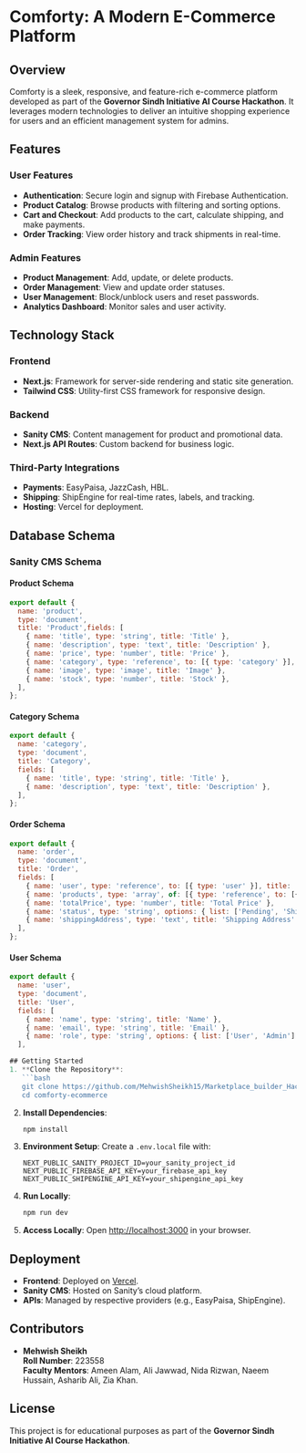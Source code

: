 
# Comforty: A Modern E-Commerce Platform

## Overview
Comforty is a sleek, responsive, and feature-rich e-commerce platform developed as part of the **Governor Sindh Initiative AI Course Hackathon**. It leverages modern technologies to deliver an intuitive shopping experience for users and an efficient management system for admins.

## Features
### User Features
- **Authentication**: Secure login and signup with Firebase Authentication.
- **Product Catalog**: Browse products with filtering and sorting options.
- **Cart and Checkout**: Add products to the cart, calculate shipping, and make payments.
- **Order Tracking**: View order history and track shipments in real-time.
### Admin Features
- **Product Management**: Add, update, or delete products.
- **Order Management**: View and update order statuses.
- **User Management**: Block/unblock users and reset passwords.
- **Analytics Dashboard**: Monitor sales and user activity.

## Technology Stack
### Frontend
- **Next.js**: Framework for server-side rendering and static site generation.
- **Tailwind CSS**: Utility-first CSS framework for responsive design.

### Backend
- **Sanity CMS**: Content management for product and promotional data.
- **Next.js API Routes**: Custom backend for business logic.
  
 ### Third-Party Integrations
- **Payments**: EasyPaisa, JazzCash, HBL.
- **Shipping**: ShipEngine for real-time rates, labels, and tracking.
- **Hosting**: Vercel for deployment.

## Database Schema
### Sanity CMS Schema
#### Product Schema
```javascript
export default {
  name: 'product',
  type: 'document',
  title: 'Product',fields: [
    { name: 'title', type: 'string', title: 'Title' },
    { name: 'description', type: 'text', title: 'Description' },
    { name: 'price', type: 'number', title: 'Price' },
    { name: 'category', type: 'reference', to: [{ type: 'category' }], title: 'Category' },
    { name: 'image', type: 'image', title: 'Image' },
    { name: 'stock', type: 'number', title: 'Stock' },
  ],
};
```
#### Category Schema
```javascript
export default {
  name: 'category',
  type: 'document',
  title: 'Category',
  fields: [
    { name: 'title', type: 'string', title: 'Title' },
    { name: 'description', type: 'text', title: 'Description' },
  ],
};
```

#### Order Schema
```javascript
export default {
  name: 'order',
  type: 'document',
  title: 'Order',
  fields: [
    { name: 'user', type: 'reference', to: [{ type: 'user' }], title: 'User' },
    { name: 'products', type: 'array', of: [{ type: 'reference', to: [{ type: 'product' }] }], title: 'Products' },
    { name: 'totalPrice', type: 'number', title: 'Total Price' },
    { name: 'status', type: 'string', options: { list: ['Pending', 'Shipped', 'Delivered'] }, title: 'Status' },
    { name: 'shippingAddress', type: 'text', title: 'Shipping Address' },
  ],
};
```

#### User Schema
```javascript
export default {
  name: 'user',
  type: 'document',
  title: 'User',
  fields: [
    { name: 'name', type: 'string', title: 'Name' },
    { name: 'email', type: 'string', title: 'Email' },
    { name: 'role', type: 'string', options: { list: ['User', 'Admin'] }, title: 'Role' },
  ],

## Getting Started
1. **Clone the Repository**:
   ```bash
   git clone https://github.com/MehwishSheikh15/Marketplace_builder_Hackathon_2025/tree/main
   cd comforty-ecommerce
   ```

2. **Install Dependencies**:
   ```bash
   npm install
   ```

3. **Environment Setup**:
   Create a `.env.local` file with:
   ```
   NEXT_PUBLIC_SANITY_PROJECT_ID=your_sanity_project_id
   NEXT_PUBLIC_FIREBASE_API_KEY=your_firebase_api_key
   NEXT_PUBLIC_SHIPENGINE_API_KEY=your_shipengine_api_key
   ```

4. **Run Locally**:
   ```bash
   npm run dev
   ```

5. **Access Locally**:
   Open [http://localhost:3000](http://localhost:3000) in your browser.

## Deployment
- **Frontend**: Deployed on [Vercel](https://vercel.com).
- **Sanity CMS**: Hosted on Sanity’s cloud platform.
- **APIs**: Managed by respective providers (e.g., EasyPaisa, ShipEngine).

## Contributors
- **Mehwish Sheikh**  
  **Roll Number**: 223558  
  **Faculty Mentors**: Ameen Alam, Ali Jawwad, Nida Rizwan, Naeem Hussain, Asharib Ali, Zia Khan.

## License
This project is for educational purposes as part of the **Governor Sindh Initiative AI Course Hackathon**.

